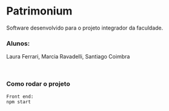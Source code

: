 # Patrimonium

Software desenvolvido para o projeto integrador da faculdade.

### Alunos:
Laura Ferrari, Marcia Ravadelli, Santiago Coimbra

<br>

### Como rodar o projeto
```
Front end:
npm start
```
